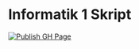 # Informatik 1 Skript

[![Publish GH Page](https://github.com/ps-tuebingen/informatik-1-skript/actions/workflows/publish.yml/badge.svg)](https://github.com/ps-tuebingen/informatik-1-skript/actions/workflows/publish.yml)

